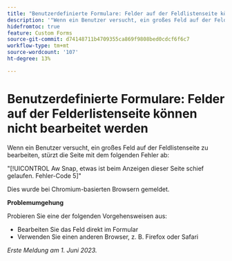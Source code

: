 ```yaml
---
title: "Benutzerdefinierte Formulare: Felder auf der Feldlistenseite können nicht bearbeitet werden"
description: '"Wenn ein Benutzer versucht, ein großes Feld auf der Feldlistenseite zu bearbeiten, stürzt die Seite mit einem Fehler ab. Eine Problemumgehung ist verfügbar.“'
hidefromtoc: true
feature: Custom Forms
source-git-commit: d74148711b4709355ca869f9808bed0cdcf6f6c7
workflow-type: tm+mt
source-wordcount: '107'
ht-degree: 13%

---
```



# Benutzerdefinierte Formulare: Felder auf der Felderlistenseite können nicht bearbeitet werden

Wenn ein Benutzer versucht, ein großes Feld auf der Feldlistenseite zu bearbeiten, stürzt die Seite mit dem folgenden Fehler ab:

&quot;[!UICONTROL Aw Snap, etwas ist beim Anzeigen dieser Seite schief gelaufen. Fehler-Code 5]&quot;

Dies wurde bei Chromium-basierten Browsern gemeldet.

**Problemumgehung**

Probieren Sie eine der folgenden Vorgehensweisen aus:

* Bearbeiten Sie das Feld direkt im Formular
* Verwenden Sie einen anderen Browser, z. B. Firefox oder Safari

_Erste Meldung am 1. Juni 2023._
